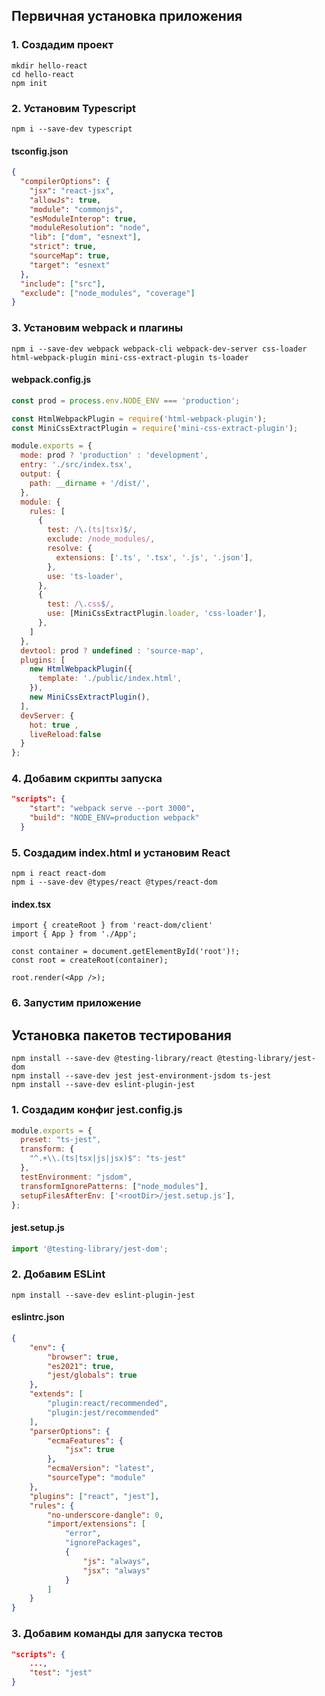 ## Первичная установка приложения

### 1. Создадим проект
```
mkdir hello-react
cd hello-react
npm init
```

### 2. Установим Typescript
```
npm i --save-dev typescript
```

#### tsconfig.json
```json
{
  "compilerOptions": {
    "jsx": "react-jsx",
    "allowJs": true,
    "module": "commonjs",
    "esModuleInterop": true,
    "moduleResolution": "node",
    "lib": ["dom", "esnext"],
    "strict": true,
    "sourceMap": true,
    "target": "esnext"
  },
  "include": ["src"],
  "exclude": ["node_modules", "coverage"]
}
```

### 3. Установим webpack и плагины
```
npm i --save-dev webpack webpack-cli webpack-dev-server css-loader html-webpack-plugin mini-css-extract-plugin ts-loader
```

#### webpack.config.js
```js
const prod = process.env.NODE_ENV === 'production';

const HtmlWebpackPlugin = require('html-webpack-plugin');
const MiniCssExtractPlugin = require('mini-css-extract-plugin');

module.exports = {
  mode: prod ? 'production' : 'development',
  entry: './src/index.tsx',
  output: {
    path: __dirname + '/dist/',
  },
  module: {
    rules: [
      {
        test: /\.(ts|tsx)$/,
        exclude: /node_modules/,
        resolve: {
          extensions: ['.ts', '.tsx', '.js', '.json'],
        },
        use: 'ts-loader',
      },
      {
        test: /\.css$/,
        use: [MiniCssExtractPlugin.loader, 'css-loader'],
      },
    ]
  },
  devtool: prod ? undefined : 'source-map',
  plugins: [
    new HtmlWebpackPlugin({
      template: './public/index.html',
    }),
    new MiniCssExtractPlugin(),
  ],
  devServer: {
    hot: true ,
    liveReload:false
  }
};
```

### 4. Добавим скрипты запуска
```json
"scripts": {
    "start": "webpack serve --port 3000",
    "build": "NODE_ENV=production webpack"
  }
```

### 5. Создадим index.html и установим React
```
npm i react react-dom
npm i --save-dev @types/react @types/react-dom
```

#### index.tsx
```tsx
import { createRoot } from 'react-dom/client'
import { App } from './App';

const container = document.getElementById('root')!;
const root = createRoot(container);

root.render(<App />);
```

### 6. Запустим приложение

## Установка пакетов тестирования
```
npm install --save-dev @testing-library/react @testing-library/jest-dom
npm install --save-dev jest jest-environment-jsdom ts-jest
npm install --save-dev eslint-plugin-jest
```

### 1. Создадим конфиг jest.config.js
```js
module.exports = {
  preset: "ts-jest",
  transform: {
    "^.+\\.(ts|tsx|js|jsx)$": "ts-jest"
  },
  testEnvironment: "jsdom",
  transformIgnorePatterns: ["node_modules"],
  setupFilesAfterEnv: ['<rootDir>/jest.setup.js'],
};
```

#### jest.setup.js
```js
import '@testing-library/jest-dom';
```

### 2. Добавим ESLint
```
npm install --save-dev eslint-plugin-jest
```

#### eslintrc.json
```json
{
    "env": {
        "browser": true,
        "es2021": true,
        "jest/globals": true
    },
    "extends": [
        "plugin:react/recommended",
        "plugin:jest/recommended"
    ],
    "parserOptions": {
        "ecmaFeatures": {
            "jsx": true
        },
        "ecmaVersion": "latest",
        "sourceType": "module"
    },
    "plugins": ["react", "jest"],
    "rules": {
        "no-underscore-dangle": 0,
        "import/extensions": [
            "error",
            "ignorePackages",
            {
                "js": "always",
                "jsx": "always"
            }
        ]
    }
}
```

### 3. Добавим команды для запуска тестов
```json
"scripts": {
    ...,
    "test": "jest"
}
```

